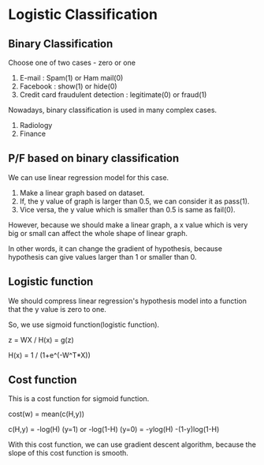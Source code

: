 Logistic Classification
===========================

Binary Classification
------------------------
Choose one of two cases - zero or one

1. E-mail : Spam(1) or Ham mail(0)
2. Facebook : show(1) or hide(0)
3. Credit card fraudulent detection : legitimate(0) or fraud(1)

Nowadays, binary classification is used in many complex cases.
1. Radiology
2. Finance

P/F based on binary classification
-------------------------
We can use linear regression model for this case.

1. Make a linear graph based on dataset.
2. If, the y value of graph is larger than 0.5, we can consider it
as pass(1).
3. Vice versa, the y value which is smaller than 0.5 is same as
fail(0).

However, because we should make a linear graph, a x value which
is very big or small can affect the whole shape of linear graph.

In other words, it can change the gradient of hypothesis, because
hypothesis can give values larger than 1 or smaller than 0.

Logistic function
------------------
We should compress linear regression's hypothesis model into
a function that the y value is zero to one.

So, we use sigmoid function(logistic function).

z = WX / H(x) = g(z)

H(x) = 1 / (1+e^(-W^T*X))

Cost function
------------------
This is a cost function for sigmoid function.

cost(w) = mean(c(H,y))

c(H,y) = -log(H) (y=1) or -log(1-H) (y=0)
       = -ylog(H) -(1-y)log(1-H)
       
With this cost function, we can use gradient descent algorithm, 
because the slope of this cost function is smooth.

